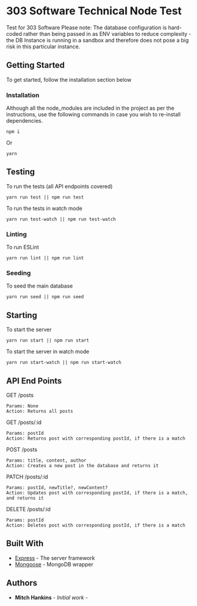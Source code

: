 # 303 Software Technical Node Test

Test for 303 Software
Please note: The database configuration is hard-coded rather than being passed in as ENV variables to reduce complexity - the DB Instance is running in a sandbox and therefore does not pose a big risk in this particular instance.

## Getting Started

To get started, follow the installation section below

### Installation

Although all the node_modules are included in the project as per the instructions, use the following commands in case you wish to re-install dependencies.

```
npm i
```

Or

```
yarn
```


## Testing

To run the tests (all API endpoints covered)

```
yarn run test || npm run test
```

To run the tests in watch mode

```
yarn run test-watch || npm run test-watch
```

### Linting

To run ESLint

```
yarn run lint || npm run lint
```

### Seeding

To seed the main database 

```
yarn run seed || npm run seed
```

## Starting

To start the server

```
yarn run start || npm run start
```

To start the server in watch mode

```
yarn run start-watch || npm run start-watch
```

## API End Points

GET /posts

```
Params: None
Action: Returns all posts 
```

GET /posts/:id

```
Params: postId
Action: Returns post with corresponding postId, if there is a match 
```

POST /posts

```
Params: title, content, author
Action: Creates a new post in the database and returns it
```

PATCH /posts/:id

```
Params: postId, newTitle?, newContent?
Action: Updates post with corresponding postId, if there is a match, and returns it
```

DELETE /posts/:id

```
Params: postId
Action: Deletes post with corresponding postId, if there is a match
```

## Built With

* [Express](https://github.com/expressjs) - The server framework
* [Mongoose](https://github.com/Automattic/mongoose) - MongoDB wrapper

## Authors

* **Mitch Hankins** - *Initial work* -

